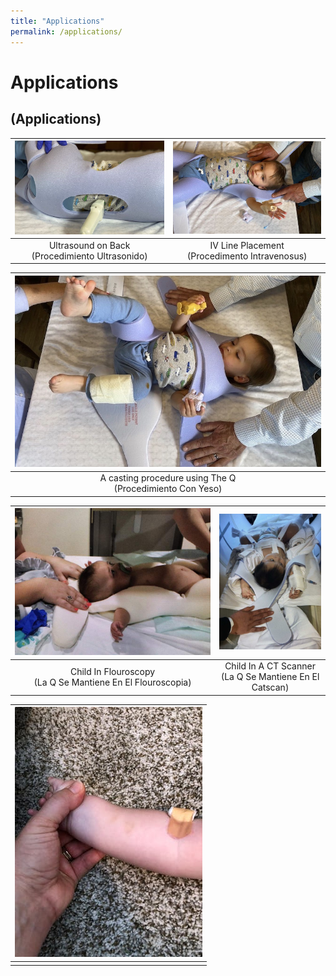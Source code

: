 ```yaml
---
title: "Applications"
permalink: /applications/
---
```


# Applications
## (Applications)

| ![Two Arms Both Legs Held - Pediatric Position Holder](/images/ultrasound-back.jpeg) | ![An IV line - Pediatric Position Holder](/images/IV-line.jpeg) | 
|:--:|:--:| 
| Ultrasound on Back<br>(Procedimiento Ultrasonido) | IV Line Placement<br>(Procedimento Intravenosus) |

| ![Casting Procedure - Pediatric Position Holder](/images/cast.jpeg) | 
|:--:| 
| A casting procedure using The Q<br>(Procedimiento Con Yeso) |

| ![Pediatric Position Holder & Immobilizer](/images/IMG_1977-min_832x.jpg) | ![Pediatric Position Holder & Immobilizer](/images/IMG_2059-min_400x.png) |
|:--:|:--:|
| Child In Flouroscopy<br>(La Q Se Mantiene En El Flouroscopia) | Child In A CT Scanner<br>(La Q Se Mantiene En El Catscan) |

| ![Arm Bruised by Needle and Movement - Pediatric Position Holder](/images/needle_arm.png) | 
|:--:| 
|  |
